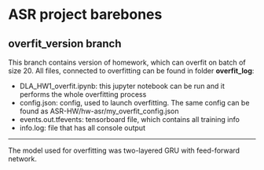 # ASR project barebones

## overfit_version branch

This branch contains version of homework, which can overfit on batch of size 20. All files, connected to overfitting can be found in folder **overfit_log**:
- DLA_HW1_overfit.ipynb: this jupyter notebook can be run and it performs the whole overfitting process
- config.json: config, used to launch overfitting. The same config can be found as ASR-HW/hw-asr/my_overfit_config.json
- events.out.tfevents: tensorboard file, which contains all training info
- info.log: file that has all console output

---
The model used for overfitting was two-layered GRU with feed-forward network.

